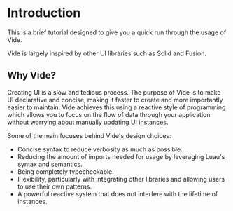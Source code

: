 # Introduction

This is a brief tutorial designed to give you a quick run through the usage of
Vide.

Vide is largely inspired by other UI libraries such as Solid and Fusion.

## Why Vide?

Creating UI is a slow and tedious process. The purpose of Vide is to make UI
declarative and concise, making it faster to create and more importantly easier
to maintain. Vide achieves this using a reactive style of programming which
allows you to focus on the flow of data through your application without
worrying about manually updating UI instances.

Some of the main focuses behind Vide's design choices:

- Concise syntax to reduce verbosity as much as possible.
- Reducing the amount of imports needed for usage by leveraging Luau's syntax
  and semantics.
- Being completely typecheckable.
- Flexibility, particularly with integrating other libraries and allowing users
  to use their own patterns.
- A powerful reactive system that does not interfere with the lifetime of
  instances.
